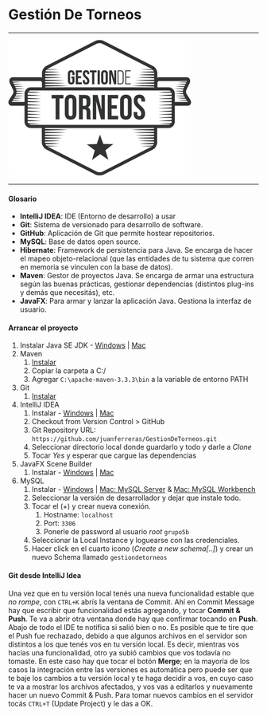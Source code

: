 # Gestión De Torneos #

***
![Screenshot](src/main/resources/image/logo.png)
***

#### Glosario ####

- **IntelliJ IDEA**: IDE (Entorno de desarrollo) a usar
- **Git**: Sistema de versionado para desarrollo de software.
- **GitHub**: Aplicación de Git que permite hostear repositorios.
- **MySQL**: Base de datos open source.
- **Hibernate**: Framework de persistencia para Java. Se encarga de hacer el mapeo objeto-relacional (que las entidades de tu sistema que corren en memoria se vinculen con la base de datos).
- **Maven**: Gestor de proyectos Java. Se encarga de armar una estructura según las buenas prácticas, gestionar dependencias (distintos plug-ins y demás que necesitás), etc.
- **JavaFX**: Para armar y lanzar la aplicación Java. Gestiona la interfaz de usuario.

#### Arrancar el proyecto ####

1. Instalar Java SE JDK - [Windows](http://treehouse.github.io/installation-guides/windows/jdk-windows.html) | [Mac](http://treehouse.github.io/installation-guides/mac/jdk-mac.html)
2. Maven
    1. [Instalar](http://mirrors.nxnethosting.com/apache/maven/maven-3/3.3.3/binaries/apache-maven-3.3.3-bin.zip) 
    2. Copiar la carpeta a C:/
    3. Agregar ```C:\apache-maven-3.3.3\bin``` a la variable de entorno PATH
3. Git
    1. [Instalar](http://git-scm.com/download/win)
3. IntelliJ IDEA
    1. Instalar - [Windows](http://treehouse.github.io/installation-guides/windows/intellij-idea-win.html) | [Mac](http://treehouse.github.io/installation-guides/mac/intellij-idea-mac.html)
    2. Checkout from Version Control > GitHub
    3. Git Repository URL: ```https://github.com/juanferreras/GestionDeTorneos.git```
    4. Seleccionar directorio local donde guardarlo y todo y darle a *Clone*
    5. Tocar *Yes* y esperar que cargue las dependencias
4. JavaFX Scene Builder
    1. Instalar - [Windows](http://www.oracle.com/technetwork/java/javase/downloads/javafxscenebuilder-1x-archive-2199384.html#javafx-scenebuilder-2.0-oth-JPR) | [Mac](http://download.oracle.com/otn-pub/java/javafx_scenebuilder/2.0-b20/javafx_scenebuilder-2_0-macosx-universal.dmg)
5. MySQL
    1. Instalar - [Windows](http://dev.mysql.com/get/Downloads/MySQLInstaller/mysql-installer-web-community-5.6.26.0.msi) | [Mac: MySQL Server](http://dev.mysql.com/get/Downloads/MySQL-5.6/mysql-5.6.26-osx10.9-x86_64.dmg) & [Mac: MySQL Workbench](https://dev.mysql.com/downloads/file.php?id=457796)
    2. Seleccionar la versión de desarrollador y dejar que instale todo.
    3. Tocar el (+) y crear nueva conexión.
        1. Hostname: ```localhost```
        2. Port: ```3306```
        3. Ponerle de password al usuario *root* ```grupo5b```
    5. Seleccionar la Local Instance y loguearse con las credenciales.
    6. Hacer click en el cuarto icono (_Create a new schema[..]_) y crear un nuevo Schema llamado ```gestiondetorneos```

#### Git desde IntelliJ Idea ####

Una vez que en tu versión local tenés una nueva funcionalidad estable que *no rompe*, con ```CTRL+K``` abrís la ventana de Commit. Ahí en Commit Message hay que escribir que funcionalidad estás agregando, y tocar **Commit & Push**. Te va a abrir otra ventana donde hay que confirmar tocando en **Push**. Abajo de todo el IDE te notifica si salió bien o no.
Es posible que te tire que el Push fue rechazado, debido a que algunos archivos en el servidor son distintos a los que tenés vos en tu versión local. Es decir, mientras vos hacías una funcionalidad, otro ya subió cambios que vos todavía no tomaste. En este caso hay que tocar el botón **Merge**; en la mayoría de los casos la integración entre las versiones es automática pero puede ser que te baje los cambios a tu versión local y te haga decidir a vos, en cuyo caso te va a mostrar los archivos afectados, y vos vas a editarlos y nuevamente hacer un nuevo Commit & Push.
Para tomar nuevos cambios en el servidor tocás ```CTRL+T``` (Update Project) y le das a OK.